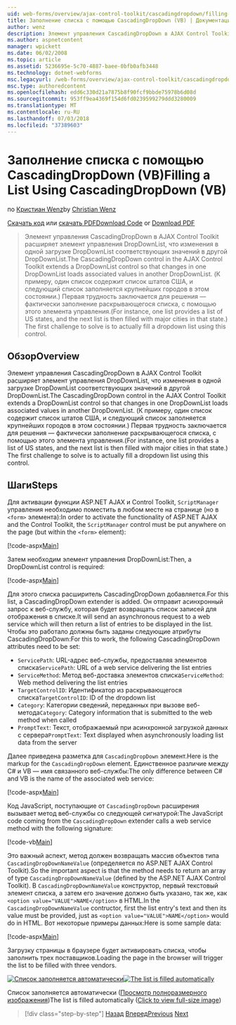 ```yaml
---
uid: web-forms/overview/ajax-control-toolkit/cascadingdropdown/filling-a-list-using-cascadingdropdown-vb
title: Заполнение списка с помощью CascadingDropDown (VB) | Документация Майкрософт
author: wenz
description: Элемент управления CascadingDropDown в AJAX Control Toolkit расширяет элемент управления DropDownList, что изменения в одной загрузке DropDownList соответствующих значений в anoth...
ms.author: aspnetcontent
manager: wpickett
ms.date: 06/02/2008
ms.topic: article
ms.assetid: 5236695e-5c70-4887-baee-0bfb0afb3448
ms.technology: dotnet-webforms
msc.legacyurl: /web-forms/overview/ajax-control-toolkit/cascadingdropdown/filling-a-list-using-cascadingdropdown-vb
msc.type: authoredcontent
ms.openlocfilehash: edd6c330d21a7875b8f90fcf9bbde75978b6d08d
ms.sourcegitcommit: 953ff9ea4369f154d6fd0239599279ddd3280009
ms.translationtype: MT
ms.contentlocale: ru-RU
ms.lasthandoff: 07/03/2018
ms.locfileid: "37389603"
---
```

<a name="filling-a-list-using-cascadingdropdown-vb"></a><span data-ttu-id="5a1db-103">Заполнение списка с помощью CascadingDropDown (VB)</span><span class="sxs-lookup"><span data-stu-id="5a1db-103">Filling a List Using CascadingDropDown (VB)</span></span>
====================
<span data-ttu-id="5a1db-104">по [Кристиан Wenz](https://github.com/wenz)</span><span class="sxs-lookup"><span data-stu-id="5a1db-104">by [Christian Wenz](https://github.com/wenz)</span></span>

<span data-ttu-id="5a1db-105">[Скачать код](http://download.microsoft.com/download/9/0/7/907760b1-2c60-4f81-aeb6-ca416a573b0d/cascadingdropdown0.vb.zip) или [скачать PDF](http://download.microsoft.com/download/2/d/c/2dc10e34-6983-41d4-9c08-f78f5387d32b/cascadingdropdown0VB.pdf)</span><span class="sxs-lookup"><span data-stu-id="5a1db-105">[Download Code](http://download.microsoft.com/download/9/0/7/907760b1-2c60-4f81-aeb6-ca416a573b0d/cascadingdropdown0.vb.zip) or [Download PDF](http://download.microsoft.com/download/2/d/c/2dc10e34-6983-41d4-9c08-f78f5387d32b/cascadingdropdown0VB.pdf)</span></span>

> <span data-ttu-id="5a1db-106">Элемент управления CascadingDropDown в AJAX Control Toolkit расширяет элемент управления DropDownList, что изменения в одной загрузке DropDownList соответствующих значений в другой DropDownList.</span><span class="sxs-lookup"><span data-stu-id="5a1db-106">The CascadingDropDown control in the AJAX Control Toolkit extends a DropDownList control so that changes in one DropDownList loads associated values in another DropDownList.</span></span> <span data-ttu-id="5a1db-107">(К примеру, один список содержит список штатов США, и следующий список заполняется крупнейших городов в этом состоянии.) Первая трудность заключается для решения — фактически заполнение раскрывающегося списка, с помощью этого элемента управления.</span><span class="sxs-lookup"><span data-stu-id="5a1db-107">(For instance, one list provides a list of US states, and the next list is then filled with major cities in that state.) The first challenge to solve is to actually fill a dropdown list using this control.</span></span>


## <a name="overview"></a><span data-ttu-id="5a1db-108">Обзор</span><span class="sxs-lookup"><span data-stu-id="5a1db-108">Overview</span></span>

<span data-ttu-id="5a1db-109">Элемент управления CascadingDropDown в AJAX Control Toolkit расширяет элемент управления DropDownList, что изменения в одной загрузке DropDownList соответствующих значений в другой DropDownList.</span><span class="sxs-lookup"><span data-stu-id="5a1db-109">The CascadingDropDown control in the AJAX Control Toolkit extends a DropDownList control so that changes in one DropDownList loads associated values in another DropDownList.</span></span> <span data-ttu-id="5a1db-110">(К примеру, один список содержит список штатов США, и следующий список заполняется крупнейших городов в этом состоянии.) Первая трудность заключается для решения — фактически заполнение раскрывающегося списка, с помощью этого элемента управления.</span><span class="sxs-lookup"><span data-stu-id="5a1db-110">(For instance, one list provides a list of US states, and the next list is then filled with major cities in that state.) The first challenge to solve is to actually fill a dropdown list using this control.</span></span>

## <a name="steps"></a><span data-ttu-id="5a1db-111">Шаги</span><span class="sxs-lookup"><span data-stu-id="5a1db-111">Steps</span></span>

<span data-ttu-id="5a1db-112">Для активации функции ASP.NET AJAX и Control Toolkit, `ScriptManager` управления необходимо поместить в любом месте на странице (но в `<form>` элемента):</span><span class="sxs-lookup"><span data-stu-id="5a1db-112">In order to activate the functionality of ASP.NET AJAX and the Control Toolkit, the `ScriptManager` control must be put anywhere on the page (but within the `<form>` element):</span></span>

[!code-aspx[Main](filling-a-list-using-cascadingdropdown-vb/samples/sample1.aspx)]

<span data-ttu-id="5a1db-113">Затем необходим элемент управления DropDownList:</span><span class="sxs-lookup"><span data-stu-id="5a1db-113">Then, a DropDownList control is required:</span></span>

[!code-aspx[Main](filling-a-list-using-cascadingdropdown-vb/samples/sample2.aspx)]

<span data-ttu-id="5a1db-114">Для этого списка расширитель CascadingDropDown добавляется.</span><span class="sxs-lookup"><span data-stu-id="5a1db-114">For this list, a CascadingDropDown extender is added.</span></span> <span data-ttu-id="5a1db-115">Он отправит асинхронный запрос к веб-службу, которая будет возвращать список записей для отображения в списке.</span><span class="sxs-lookup"><span data-stu-id="5a1db-115">It will send an asynchronous request to a web service which will then return a list of entries to be displayed in the list.</span></span> <span data-ttu-id="5a1db-116">Чтобы это работало должны быть заданы следующие атрибуты CascadingDropDown:</span><span class="sxs-lookup"><span data-stu-id="5a1db-116">For this to work, the following CascadingDropDown attributes need to be set:</span></span>

- <span data-ttu-id="5a1db-117">`ServicePath`: URL-адрес веб-службы, предоставляя элементов списка</span><span class="sxs-lookup"><span data-stu-id="5a1db-117">`ServicePath`: URL of a web service delivering the list entries</span></span>
- <span data-ttu-id="5a1db-118">`ServiceMethod`: Метод веб-доставка элементов списка</span><span class="sxs-lookup"><span data-stu-id="5a1db-118">`ServiceMethod`: Web method delivering the list entries</span></span>
- <span data-ttu-id="5a1db-119">`TargetControlID`: Идентификатор из раскрывающегося списка</span><span class="sxs-lookup"><span data-stu-id="5a1db-119">`TargetControlID`: ID of the dropdown list</span></span>
- <span data-ttu-id="5a1db-120">`Category`: Категории сведений, переданных при вызове веб-метода</span><span class="sxs-lookup"><span data-stu-id="5a1db-120">`Category`: Category information that is submitted to the web method when called</span></span>
- <span data-ttu-id="5a1db-121">`PromptText`: Текст, отображаемый при асинхронной загрузкой данных с сервера</span><span class="sxs-lookup"><span data-stu-id="5a1db-121">`PromptText`: Text displayed when asynchronously loading list data from the server</span></span>

<span data-ttu-id="5a1db-122">Далее приведена разметка для `CascadingDropDown` элемент.</span><span class="sxs-lookup"><span data-stu-id="5a1db-122">Here is the markup for the `CascadingDropDown` element.</span></span> <span data-ttu-id="5a1db-123">Единственное различие между C# и VB — имя связанного веб-службы:</span><span class="sxs-lookup"><span data-stu-id="5a1db-123">The only difference between C# and VB is the name of the associated web service:</span></span>

[!code-aspx[Main](filling-a-list-using-cascadingdropdown-vb/samples/sample3.aspx)]

<span data-ttu-id="5a1db-124">Код JavaScript, поступающие от `CascadingDropDown` расширения вызывает метод веб-службы со следующей сигнатурой:</span><span class="sxs-lookup"><span data-stu-id="5a1db-124">The JavaScript code coming from the `CascadingDropDown` extender calls a web service method with the following signature:</span></span>

[!code-vb[Main](filling-a-list-using-cascadingdropdown-vb/samples/sample4.vb)]

<span data-ttu-id="5a1db-125">Это важный аспект, метод должен возвращать массив объектов типа `CascadingDropDownNameValue` (определяется по ASP.NET AJAX Control Toolkit).</span><span class="sxs-lookup"><span data-stu-id="5a1db-125">So the important aspect is that the method needs to return an array of type `CascadingDropDownNameValue` (defined by the ASP.NET AJAX Control Toolkit).</span></span> <span data-ttu-id="5a1db-126">В `CascadingDropDownNameValue` конструктор, первый текстовый элемент списка, а затем его значение должно быть указано, так же, как `<option value="VALUE">NAME</option>` в HTML.</span><span class="sxs-lookup"><span data-stu-id="5a1db-126">In the `CascadingDropDownNameValue` contructor, first the list entry's text and then its value must be provided, just as `<option value="VALUE">NAME</option>` would do in HTML.</span></span> <span data-ttu-id="5a1db-127">Вот некоторые примеры данных:</span><span class="sxs-lookup"><span data-stu-id="5a1db-127">Here is some sample data:</span></span>

[!code-aspx[Main](filling-a-list-using-cascadingdropdown-vb/samples/sample5.aspx)]

<span data-ttu-id="5a1db-128">Загрузку страницы в браузере будет активировать списка, чтобы заполнить трех поставщиков.</span><span class="sxs-lookup"><span data-stu-id="5a1db-128">Loading the page in the browser will trigger the list to be filled with three vendors.</span></span>


<span data-ttu-id="5a1db-129">[![Список заполняется автоматически](filling-a-list-using-cascadingdropdown-vb/_static/image2.png)](filling-a-list-using-cascadingdropdown-vb/_static/image1.png)</span><span class="sxs-lookup"><span data-stu-id="5a1db-129">[![The list is filled automatically](filling-a-list-using-cascadingdropdown-vb/_static/image2.png)](filling-a-list-using-cascadingdropdown-vb/_static/image1.png)</span></span>

<span data-ttu-id="5a1db-130">Список заполняется автоматически ([Просмотр полноразмерного изображения](filling-a-list-using-cascadingdropdown-vb/_static/image3.png))</span><span class="sxs-lookup"><span data-stu-id="5a1db-130">The list is filled automatically ([Click to view full-size image](filling-a-list-using-cascadingdropdown-vb/_static/image3.png))</span></span>

> [!div class="step-by-step"]
> <span data-ttu-id="5a1db-131">[Назад](using-auto-postback-with-cascadingdropdown-cs.md)
> [Вперед](using-cascadingdropdown-with-a-database-vb.md)</span><span class="sxs-lookup"><span data-stu-id="5a1db-131">[Previous](using-auto-postback-with-cascadingdropdown-cs.md)
[Next](using-cascadingdropdown-with-a-database-vb.md)</span></span>
